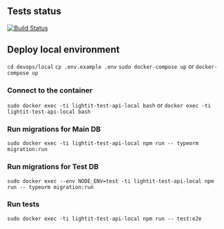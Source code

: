 ## Tests status

[![Build Status](https://lampego.visualstudio.com/Shared/_apis/build/status/LightIt%20API%20tests?branchName=main)](https://lampego.visualstudio.com/Shared/_build/latest?definitionId=5&branchName=main)

## Deploy local environment

`cd devops/local`
`cp .env.example .env`
`sudo docker-compose up` or `docker-compose up`

### Connect to the container

`sudo docker exec -ti lightit-test-api-local bash` or `docker exec -ti lightit-test-api-local bash`

### Run migrations for Main DB

`sudo docker exec -ti lightit-test-api-local npm run -- typeorm migration:run`

### Run migrations for Test DB

`sudo docker exec --env NODE_ENV=test -ti lightit-test-api-local npm run -- typeorm migration:run`

### Run tests

`sudo docker exec -ti lightit-test-api-local npm run -- test:e2e`